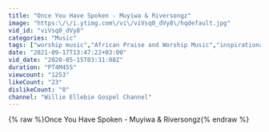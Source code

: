 ```yaml
---
title: "Once You Have Spoken - Muyiwa & Riversongz"
image: "https:\/\/i.ytimg.com\/vi\/viVsq0_dVy8\/hqdefault.jpg"
vid_id: "viVsq0_dVy8"
categories: "Music"
tags: ["worship music","African Praise and Worship Music","inspirational"]
date: "2021-09-17T13:47:22+03:00"
vid_date: "2020-05-15T03:31:08Z"
duration: "PT4M45S"
viewcount: "1253"
likeCount: "23"
dislikeCount: "0"
channel: "Willie Ellebie Gospel Channel"
---
```

{% raw %}Once You Have Spoken - Muyiwa &amp; Riversongz{% endraw %}

